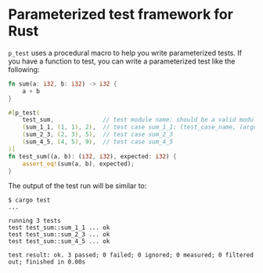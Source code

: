# Parameterized test framework for Rust

`p_test` uses a procedural macro to help you write parameterized tests.
If you have a function to test, you can write a parameterized test like the following:

```rust
fn sum(a: i32, b: i32) -> i32 {
    a + b
}

#[p_test(
    test_sum,              // test module name: should be a valid module name
    (sum_1_1, (1, 1), 2),  // test case sum_1_1: (test_case_name, (arguments, ...), expected)
    (sum_2_3, (2, 3), 5),  // test case sum_2_3
    (sum_4_5, (4, 5), 9),  // test case sum_4_5
)]
fn test_sum((a, b): (i32, i32), expected: i32) {
    assert_eq!(sum(a, b), expected);
}
```

The output of the test run will be similar to:

```console
$ cargo test
...

running 3 tests
test test_sum::sum_1_1 ... ok
test test_sum::sum_2_3 ... ok
test test_sum::sum_4_5 ... ok

test result: ok. 3 passed; 0 failed; 0 ignored; 0 measured; 0 filtered out; finished in 0.00s
```